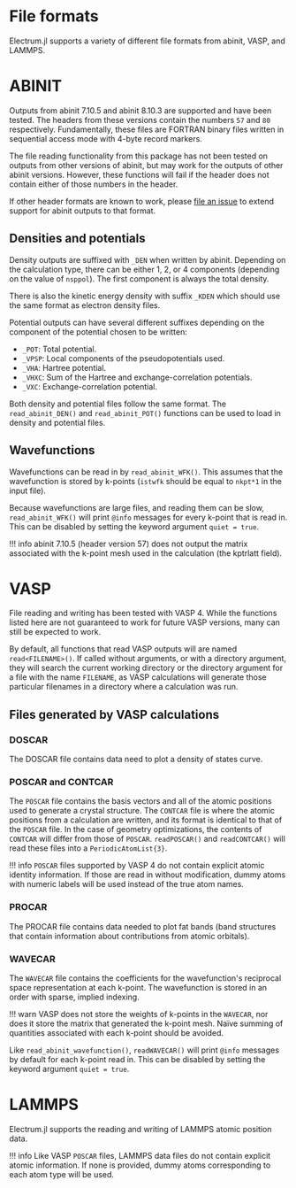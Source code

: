 # File formats

Electrum.jl supports a variety of different file formats from abinit, VASP, and LAMMPS.

# ABINIT

Outputs from abinit 7.10.5 and abinit 8.10.3 are supported and have been tested. The headers from
these versions contain the numbers `57` and `80` respectively. Fundamentally, these files are
FORTRAN binary files written in sequential access mode with 4-byte record markers.

The file reading functionality from this package has not been tested on outputs from other versions
of abinit, but may work for the outputs of other abinit versions. However, these functions will fail
if the header does not contain either of those numbers in the header.

If other header formats are known to work, please
[file an issue](https://github.com/brainandforce/Electrum.jl/issues/new) to extend support for
abinit outputs to that format.

## Densities and potentials

Density outputs are suffixed with `_DEN` when written by abinit. Depending on the calculation type,
there can be either 1, 2, or 4 components (depending on the value of `nsppol`). The first component
is always the total density.

There is also the kinetic energy density with suffix `_KDEN` which should use the same format as
electron density files.

Potential outputs can have several different suffixes depending on the component of the potential
chosen to be written:
  * `_POT`: Total potential.
  * `_VPSP`: Local components of the pseudopotentials used.
  * `_VHA`: Hartree potential.
  * `_VHXC`: Sum of the Hartree and exchange-correlation potentials.
  * `_VXC`: Exchange-correlation potential. 

Both density and potential files follow the same format. The `read_abinit_DEN()` and 
`read_abinit_POT()` functions can be used to load in density and potential files.

## Wavefunctions

Wavefunctions can be read in by `read_abinit_WFK()`. This assumes that the wavefunction is stored by
k-points (`istwfk` should be equal to `nkpt*1` in the input file).

Because wavefunctions are large files, and reading them can be slow, `read_abinit_WFK()` will print
`@info` messages for every k-point that is read in. This can be disabled by setting the keyword
argument `quiet = true`.

!!! info abinit 7.10.5 (header version 57) does not output the matrix associated with the k-point
mesh used in the calculation (the kptrlatt field).

# VASP

File reading and writing has been tested with VASP 4. While the functions listed here are not
guaranteed to work for future VASP versions, many can still be expected to work.

By default, all functions that read VASP outputs will are named `read<FILENAME>()`. If called
without arguments, or with a directory argument, they will search the current working directory or
the directory argument for a file with the name `FILENAME`, as VASP calculations will generate
those particular filenames in a directory where a calculation was run.

## Files generated by VASP calculations

### DOSCAR

The DOSCAR file contains data need to plot a density of states curve.

### POSCAR and CONTCAR

The `POSCAR` file contains the basis vectors and all of the atomic positions used to generate a
crystal structure.  The `CONTCAR` file is where the atomic positions from a calculation are written,
and its format is identical to that of the `POSCAR` file. In the case of geometry optimizations, the
contents of `CONTCAR` will differ from those of `POSCAR`. `readPOSCAR()` and `readCONTCAR()` will
read these files into a `PeriodicAtomList{3}`.

!!! info `POSCAR` files supported by VASP 4 do not contain explicit atomic identity information. If
those are read in without modification, dummy atoms with numeric labels will be used instead of the
true atom names.

### PROCAR

The PROCAR file contains data needed to plot fat bands (band structures that contain information
about contributions from atomic orbitals).

### WAVECAR

The `WAVECAR` file contains the coefficients for the wavefunction's reciprocal space representation
at each k-point. The wavefunction is stored in an order with sparse, implied indexing. 

!!! warn VASP does not store the weights of k-points in the `WAVECAR`, nor does it store the matrix
that generated the k-point mesh. Naïve summing of quantities associated with each k-point should be
avoided.

Like `read_abinit_wavefunction()`, `readWAVECAR()` will print `@info` messages by default for each
k-point read in. This can be disabled by setting the keyword argument `quiet = true`.

# LAMMPS

Electrum.jl supports the reading and writing of LAMMPS atomic position data.

!!! info Like VASP `POSCAR` files, LAMMPS data files do not contain explicit atomic information. If
none is provided, dummy atoms corresponding to each atom type will be used.
